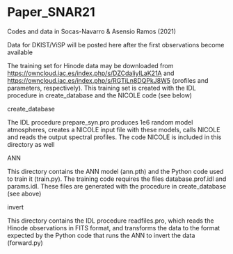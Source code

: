 # Paper_SNAR21
Codes and data in Socas-Navarro &amp; Asensio Ramos (2021)

Data for DKIST/ViSP will be posted here after the first observations become available

The training set for Hinode data may be downloaded from 
https://owncloud.iac.es/index.php/s/DZCdaliyILaK21A
and
https://owncloud.iac.es/index.php/s/RGTiLn8DQPkJ8W5
(profiles and parameters, respectively). This training set is created with the IDL procedure in create_database and the NICOLE code (see below) 


create_database

The IDL procedure prepare_syn.pro produces 1e6 random model atmospheres, creates a NICOLE input file with these models, calls NICOLE and reads the output spectral profiles. The code NICOLE is included in this directory as well


ANN

This directory contains the ANN model (ann.pth) and the Python code used to train it (train.py). The training code requires the files database.prof.idl and params.idl. These files are generated with the procedure in create_database (see above)


invert

This directory contains the IDL procedure readfiles.pro, which reads the Hinode observations in FITS format, and transforms the data to the format expected by the Python code that runs the ANN to invert the data (forward.py)

